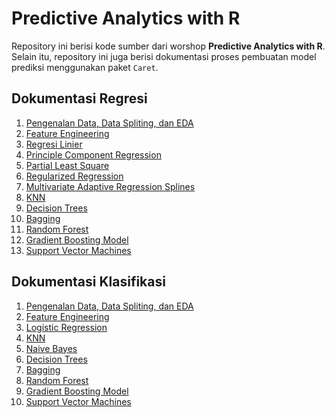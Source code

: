 # Predictive Analytics with R

Repository ini berisi kode sumber dari worshop **Predictive Analytics with R**. Selain itu, repository ini juga berisi dokumentasi proses pembuatan model prediksi menggunakan paket `Caret`.

## Dokumentasi Regresi

1. [Pengenalan Data, Data Spliting, dan EDA](https://github.com/mohrosidi/predictive_R/blob/master/tree-based-regression.md#dataset-ames)
2. [Feature Engineering](https://github.com/mohrosidi/predictive_R/blob/master/tree-based-regression.md#target-and-feature-engineering)
3. [Regresi Linier]()
4. [Principle Component Regression]()
5. [Partial Least Square]()
6. [Regularized Regression]()
7. [Multivariate Adaptive Regression Splines]()
8. [KNN]()
9. [Decision Trees](https://github.com/mohrosidi/predictive_R/blob/master/tree-based-regression.md#decision-tree-model)
10. [Bagging](https://github.com/mohrosidi/predictive_R/blob/master/tree-based-regression.md#bagging)
11. [Random Forest](https://github.com/mohrosidi/predictive_R/blob/master/tree-based-regression.md#random-forest)
12. [Gradient Boosting Model](https://github.com/mohrosidi/predictive_R/blob/master/tree-based-regression.md#random-forest)
13. [Support Vector Machines]()

## Dokumentasi Klasifikasi

1. [Pengenalan Data, Data Spliting, dan EDA](https://github.com/mohrosidi/predictive_R/blob/master/tree-based-regression.md#dataset-ames)
2. [Feature Engineering](https://github.com/mohrosidi/predictive_R/blob/master/tree-based-regression.md#target-and-feature-engineering)
1. [Logistic Regression]()
2. [KNN]()
3. [Naive Bayes]()
4. [Decision Trees]()
5. [Bagging]()
6. [Random Forest]()
7. [Gradient Boosting Model]()
8. [Support Vector Machines]()

